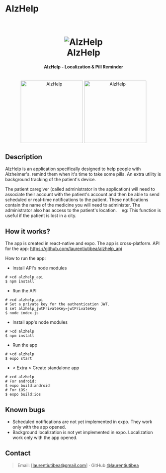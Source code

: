 # AlzHelp

<h1 align="center">
  <br>
  <img src="https://i.ibb.co/LZVRb3z/logo.png" alt="AlzHelp">
  <br>
  AlzHelp
  <br>
</h1>

<h4 align="center">AlzHelp - Localization & Pill Reminder</h4>
<br>
<div align="center">
  <img src="https://i.ibb.co/M8dDS3q/50236730-2249243415335729-4926195100440068096-n.jpg" alt="AlzHelp" width=200>
  <img src="https://i.ibb.co/CB8kJ71/50456939-218728859073494-5509460794632306688-n.jpg" alt="AlzHelp" width=200>
</div>

## Description

  AlzHelp is an application specifically designed to help people with Alzheimer's. remind them when it's time to take some pills. An extra utility is background tracking of the patient's device.

  The patient caregiver (called administrator in the application) will need to associate their account with the patient's account and then be able to send scheduled or real-time notifications to the patient. These notifications contain the name of the medicine you will need to administer. The administrator also has access to the patient's location.
   eg: This function is useful if the patient is lost in a city.
  
## How it works?

  The app is created in react-native and expo. The app is cross-platform.
  API for the app: https://github.com/laurentiutibea/alzhelp_api
  
  How to run the app:
  * Install API's node modules
  ```
  # >cd alzhelp_api
  $ npm install
  ```
  * Run the API
  ```
  # >cd alzhelp_api
  # Set a private key for the authentication JWT.
  $ set alzhelp_jwtPrivateKey=jwtPrivateKey
  $ node index.js
  ```
  * Install app's node modules
   ```
  # >cd alzhelp
  $ npm install
  ```
  * Run the app
  ```
  # >cd alzhelp
  $ expo start
  ```
  * < Extra > Create standalone app
  ```
  # >cd alzhelp
  # For android:
  $ expo build:android
  # For iOS:
  $ expo build:ios
  ```
## Known bugs

  - Scheduled notifications are not yet implemented in expo. They work only with the app opened.
  - Background localization is not yet implemented in expo. Localization work only with the app opened.

## Contact

> Email: [laurentiutibea@gmail.com] &middot;
> GitHub [@laurentiutibea](https://github.com/laurentiutibea)
